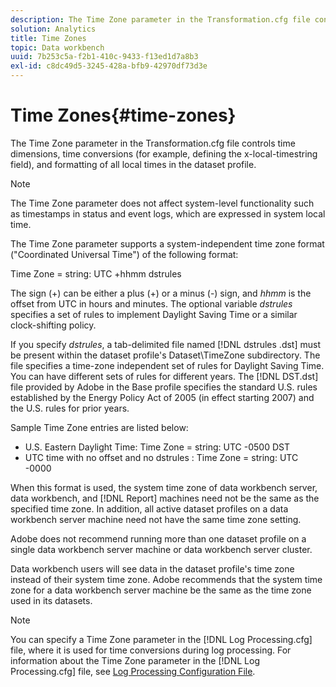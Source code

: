```yaml
---
description: The Time Zone parameter in the Transformation.cfg file controls time dimensions, time conversions (for example, defining the x-local-timestring field), and formatting of all local times in the dataset profile.
solution: Analytics
title: Time Zones
topic: Data workbench
uuid: 7b253c5a-f2b1-410c-9433-f13ed1d7a8b3
exl-id: c8dc49d5-3245-428a-bfb9-42970df73d3e
---
```

# Time Zones{#time-zones}

The Time Zone parameter in the Transformation.cfg file controls time dimensions, time conversions (for example, defining the x-local-timestring field), and formatting of all local times in the dataset profile.

>[!NOTE]
>
>The Time Zone parameter does not affect system-level functionality such as timestamps in status and event logs, which are expressed in system local time.

The Time Zone parameter supports a system-independent time zone format ("Coordinated Universal Time") of the following format:

Time Zone = string: UTC +hhmm dstrules

The sign (+) can be either a plus (+) or a minus (-) sign, and *hhmm* is the offset from UTC in hours and minutes. The optional variable *dstrules* specifies a set of rules to implement Daylight Saving Time or a similar clock-shifting policy.

If you specify *dstrules*, a tab-delimited file named [!DNL dstrules .dst] must be present within the dataset profile's Dataset\TimeZone subdirectory. The file specifies a time-zone independent set of rules for Daylight Saving Time. You can have different sets of rules for different years. The [!DNL DST.dst] file provided by Adobe in the Base profile specifies the standard U.S. rules established by the Energy Policy Act of 2005 (in effect starting 2007) and the U.S. rules for prior years.

Sample Time Zone entries are listed below:

* U.S. Eastern Daylight Time: Time Zone = string: UTC -0500 DST 
* UTC time with no offset and no dstrules : Time Zone = string: UTC -0000

When this format is used, the system time zone of data workbench server, data workbench, and [!DNL Report] machines need not be the same as the specified time zone. In addition, all active dataset profiles on a data workbench server machine need not have the same time zone setting.

Adobe does not recommend running more than one dataset profile on a single data workbench server machine or data workbench server cluster.

Data workbench users will see data in the dataset profile's time zone instead of their system time zone. Adobe recommends that the system time zone for a data workbench server machine be the same as the time zone used in its datasets.

>[!NOTE]
>
>You can specify a Time Zone parameter in the [!DNL Log Processing.cfg] file, where it is used for time conversions during log processing. For information about the Time Zone parameter in the [!DNL Log Processing.cfg] file, see [Log Processing Configuration File](../../../../home/c-dataset-const-proc/c-log-proc-config-file/c-abt-log-proc-config-file.md).
